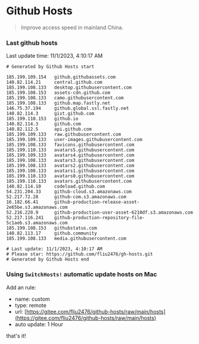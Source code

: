 # Github Hosts

> Improve access speed in mainland China.

### Last github hosts

Last update time: 11/1/2023, 4:10:17 AM

```base
# Generated by Github Hosts start 

185.199.109.154   github.githubassets.com
140.82.114.21     central.github.com
185.199.108.133   desktop.githubusercontent.com
185.199.108.153   assets-cdn.github.com
185.199.108.133   camo.githubusercontent.com
185.199.108.133   github.map.fastly.net
146.75.37.194     github.global.ssl.fastly.net
140.82.114.3      gist.github.com
185.199.110.153   github.io
140.82.114.3      github.com
140.82.112.5      api.github.com
185.199.109.133   raw.githubusercontent.com
185.199.109.133   user-images.githubusercontent.com
185.199.108.133   favicons.githubusercontent.com
185.199.110.133   avatars5.githubusercontent.com
185.199.109.133   avatars4.githubusercontent.com
185.199.108.133   avatars3.githubusercontent.com
185.199.108.133   avatars2.githubusercontent.com
185.199.108.133   avatars1.githubusercontent.com
185.199.110.133   avatars0.githubusercontent.com
185.199.110.133   avatars.githubusercontent.com
140.82.114.10     codeload.github.com
54.231.204.33     github-cloud.s3.amazonaws.com
52.217.72.28      github-com.s3.amazonaws.com
16.182.66.41      github-production-release-asset-2e65be.s3.amazonaws.com
52.216.220.9      github-production-user-asset-6210df.s3.amazonaws.com
52.217.116.241    github-production-repository-file-5c1aeb.s3.amazonaws.com
185.199.108.153   githubstatus.com
140.82.113.17     github.community
185.199.108.133   media.githubusercontent.com

# Last update: 11/1/2023, 4:10:17 AM
# Please star: https://github.com/fliu2476/gh-hosts.git
# Generated by Github Hosts end
```

### Using `SwitchHosts!` automatic update hosts on Mac
Add an rule:
- name: custom
- type: remote
- url: [https://gitee.com/fliu2476/github-hosts/raw/main/hosts](https://gitee.com/fliu2476/github-hosts/raw/main/hosts)
- auto update: 1 Hour

that's it!

